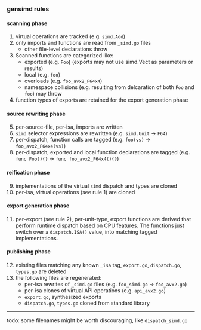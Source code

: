 ### gensimd rules

#### scanning phase

1. virtual operations are tracked (e.g. `simd.Add`)
2. only imports and functions are read from `_simd.go` files
    - other file-level declarations throw
3. Scanned functions are categorized like:
    - exported (e.g. `Foo`) (exports may not use simd.Vect as parameters or results)
    - local (e.g. `foo`)
    - overloads (e.g. `foo_avx2_F64x4`)
    - namespace collisions (e.g. resulting from delcaration of both `Foo` and `foo`) may throw
4. function types of exports are retained for the export generation phase

#### source rewriting phase

5. per-source-file, per-isa, imports are written
6. `simd` selector expressions are rewritten (e.g. `simd.Unit` -> `F64`)
7. per-dispatch, function calls are tagged (e.g. `foo(vs)` -> `foo_avx2_F64x4(vs)`)
8. per-dispatch, exported and local function declarations are tagged (e.g. `func Foo(){}` -> `func foo_avx2_F64x4(){}`)

#### reification phase

9. implementations of the virtual `simd` dispatch and types are cloned
10. per-isa, virtual operations (see rule 1) are cloned

#### export generation phase

11. per-export (see rule 2), per-unit-type, export functions are derived that perform runtime dispatch based on CPU features. The functions just switch over a `dispatch.ISA()` value, into matching tagged implementations.

#### publishing phase

12. existing files matching any known `_isa` tag, `export.go`, `dispatch.go`, `types.go` are deleted
13. the following files are regenerated:
    - per-isa rewrites of `_simd.go` files (e.g. `foo_simd.go` -> `foo_avx2.go`)
    - per-isa clones of virtual API operations (e.g. `api_avx2.go`)
    - `export.go`, synthesized exports
    - `dispatch.go`, `types.go` cloned from standard library

---

todo: some filenames might be worth discouraging, like `dispatch_simd.go`